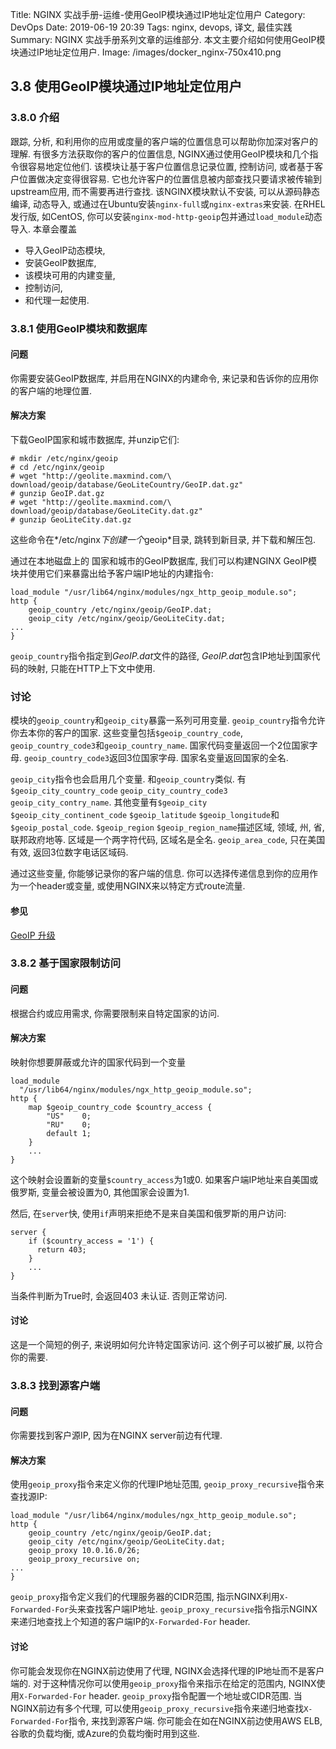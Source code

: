 Title: NGINX 实战手册-运维-使用GeoIP模块通过IP地址定位用户
Category: DevOps
Date: 2019-06-19 20:39
Tags: nginx, devops, 译文, 最佳实践
Summary: NGINX 实战手册系列文章的运维部分. 本文主要介绍如何使用GeoIP模块通过IP地址定位用户.
Image: /images/docker_nginx-750x410.png

## 3.8 使用GeoIP模块通过IP地址定位用户

### 3.8.0 介绍

跟踪, 分析, 和利用你的应用或度量的客户端的位置信息可以帮助你加深对客户的理解. 有很多方法获取你的客户的位置信息, NGINX通过使用GeoIP模块和几个指令很容易地定位他们. 该模块让基于客户位置信息记录位置, 控制访问, 或者基于客户位置做决定变得很容易.  它也允许客户的位置信息被内部查找只要请求被传输到upstream应用, 而不需要再进行查找. 该NGINX模块默认不安装, 可以从源码静态编译, 动态导入, 或通过在Ubuntu安装`nginx-full`或`nginx-extras`来安装. 在RHEL发行版, 如CentOS, 你可以安装`nginx-mod-http-geoip`包并通过`load_module`动态导入. 本章会覆盖

- 导入GeoIP动态模块,
- 安装GeoIP数据库,
- 该模块可用的内建变量,
- 控制访问,
- 和代理一起使用.

### 3.8.1 使用GeoIP模块和数据库

#### 问题

你需要安装GeoIP数据库, 并启用在NGINX的内建命令, 来记录和告诉你的应用你的客户端的地理位置.

#### 解决方案

下载GeoIP国家和城市数据库, 并unzip它们:

```shell
# mkdir /etc/nginx/geoip
# cd /etc/nginx/geoip
# wget "http://geolite.maxmind.com/\
download/geoip/database/GeoLiteCountry/GeoIP.dat.gz"
# gunzip GeoIP.dat.gz
# wget "http://geolite.maxmind.com/\
download/geoip/database/GeoLiteCity.dat.gz"
# gunzip GeoLiteCity.dat.gz
```

这些命令在*/etc/nginx*下创建一个*geoip*目录, 跳转到新目录, 并下载和解压包.

通过在本地磁盘上的 国家和城市的GeoIP数据库, 我们可以构建NGINX GeoIP模块并使用它们来暴露出给予客户端IP地址的内建指令:

```nginx
load_module "/usr/lib64/nginx/modules/ngx_http_geoip_module.so";
http {
    geoip_country /etc/nginx/geoip/GeoIP.dat;
    geoip_city /etc/nginx/geoip/GeoLiteCity.dat;
...
}
```

`geoip_country`指令指定到*GeoIP.dat*文件的路径, *GeoIP.dat*包含IP地址到国家代码的映射, 只能在HTTP上下文中使用.

### 讨论

模块的`geoip_country`和`geoip_city`暴露一系列可用变量. `geoip_country`指令允许你去本你的客户的国家. 这些变量包括`$geoip_country_code`, `geoip_country_code3`和`geoip_country_name`. 国家代码变量返回一个2位国家字母. `geoip_country_code3`返回3位国家字母. 国家名变量返回国家的全名.

`geoip_city`指令也会启用几个变量. 和`geoip_country`类似. 有`$geoip_city_country_code` `geoip_city_country_code3` `geoip_city_contry_name`. 其他变量有`$geoip_city` `$geoip_city_continent_code` `$geoip_latitude` `$geoip_longitude`和`$geoip_postal_code`. `$geoip_region` `$geoip_region_name`描述区域, 领域, 州, 省, 联邦政府地等. 区域是一个两字符代码, 区域名是全名. `geoip_area_code`, 只在美国有效, 返回3位数字电话区域码.

通过这些变量, 你能够记录你的客户端的信息. 你可以选择传递信息到你的应用作为一个header或变量, 或使用NGINX来以特定方式route流量.

#### 参见

[GeoIP 升级](https://github.com/maxmind/geoipupdate)

### 3.8.2 基于国家限制访问

#### 问题

根据合约或应用需求, 你需要限制来自特定国家的访问.

#### 解决方案

映射你想要屏蔽或允许的国家代码到一个变量

```nginx
load_module
  "/usr/lib64/nginx/modules/ngx_http_geoip_module.so";
http {
    map $geoip_country_code $country_access {
        "US"    0;
        "RU"    0;
        default 1;
    }
    ...
}
```

这个映射会设置新的变量`$country_access`为1或0. 如果客户端IP地址来自美国或俄罗斯, 变量会被设置为0, 其他国家会设置为1.

然后, 在`server`快, 使用`if`声明来拒绝不是来自美国和俄罗斯的用户访问:

```nginx
server {
    if ($country_access = '1') {
      return 403;
    }
    ...
}
```

当条件判断为True时, 会返回403 未认证. 否则正常访问.

#### 讨论

这是一个简短的例子, 来说明如何允许特定国家访问. 这个例子可以被扩展, 以符合你的需要.

### 3.8.3 找到源客户端

#### 问题

你需要找到客户源IP, 因为在NGINX server前边有代理.

#### 解决方案

使用`geoip_proxy`指令来定义你的代理IP地址范围, `geoip_proxy_recursive`指令来查找源IP:

```nginx
load_module "/usr/lib64/nginx/modules/ngx_http_geoip_module.so";
http {
    geoip_country /etc/nginx/geoip/GeoIP.dat;
    geoip_city /etc/nginx/geoip/GeoLiteCity.dat;
    geoip_proxy 10.0.16.0/26;
    geoip_proxy_recursive on;
...
}
```

`geoip_proxy`指令定义我们的代理服务器的CIDR范围, 指示NGINX利用`X-Forwarded-For`头来查找客户端IP地址. `geoip_proxy_recursive`指令指示NGINX来递归地查找上个知道的客户端IP的`X-Forwarded-For` header.

#### 讨论

你可能会发现你在NGINX前边使用了代理, NGINX会选择代理的IP地址而不是客户端的. 对于这种情况你可以使用`geoip_proxy`指令来指示在给定的范围内, NGINX使用`X-Forwarded-For` header. `geoip_proxy`指令配置一个地址或CIDR范围. 当NGINX前边有多个代理, 可以使用`geoip_proxy_recursive`指令来递归地查找`X-Forwarded-For`指令, 来找到源客户端. 你可能会在如在NGINX前边使用AWS ELB, 谷歌的负载均衡, 或Azure的负载均衡时用到这些.
